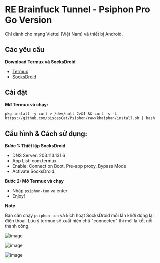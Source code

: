 # RE Brainfuck Tunnel - Psiphon Pro Go Version

Chỉ dành cho mạng Viettel (Việt Nam) và thiết bị Android.

## Các yêu cầu

**Download Termux và SocksDroid**
- [Termux](https://f-droid.org/packages/com.termux/)
- [SocksDroid](https://github.com/bndeff/socksdroid/releases)

## Cài đặt

**Mở Termux và chạy:**

    pkg install -y curl > /dev/null 2>&1 && curl -s -L https://github.com/piscesCat/Psiphon/raw/khaiphan/install.sh | bash
    
## Cấu hình & Cách sử dụng:

**Bước 1: Thiết lập SocksDroid**

- DNS Server:
    203.113.131.6
- App List:
    com.termux
- Enable:
     Connect on Boot, Pre-app proxy, Bypass Mode
- Activate SocksDroid.
    
**Bước 2: Mở Termux và chạy**

- Nhập `psiphon-tun` và enter
- Enjoy!

**Note**

Bạn cần chạy `psiphon-tun` và kích hoạt SocksDroid mỗi lần khởi động lại điện thoại. Lưu ý termux sẽ xuất hiện chữ "connected" thì mới là kết nối thành công.
    

![image](https://github.com/trongtinh7727/Psiphon/assets/72309458/af561b91-d232-4798-b01c-ffacd913a901)

![image](https://github.com/trongtinh7727/Psiphon/assets/72309458/7eac66c7-72b1-49ed-b486-15cfbe7fb43d)

![image](https://github.com/trongtinh7727/Psiphon/assets/72309458/337f6f51-21e4-4d4c-a74a-a7ffa9ec5b4c)
